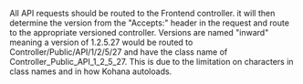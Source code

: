All API requests should be routed to the Frontend controller. it will then
determine the version from the "Accepts:" header in the request and route to
the appropriate versioned controller. Versions are named "inward" meaning a
version of 1.2.5.27 would be routed to Controller/Public/API/1/2/5/27 and have
the class name of Controller_Public_API_1_2_5_27. This is due to the limitation on
characters in class names and in how Kohana autoloads.
